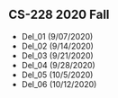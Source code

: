## CS-228 2020 Fall
- Del_01 (9/07/2020)
- Del_02 (9/14/2020)
- Del_03 (9/21/2020)
- Del_04 (9/28/2020)
- Del_05 (10/5/2020)
- Del_06 (10/12/2020)
